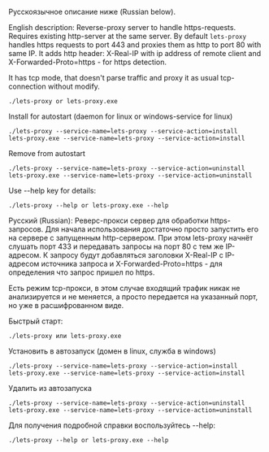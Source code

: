 Русскоязычное описание ниже (Russian below).

English description:
Reverse-proxy server to handle https-requests. Requires existing http-server at the same server. By default `lets-proxy` handles
https requests to port 443 and proxies them as http to port 80 with same IP. It adds http header: X-Real-IP with ip address
of remote client and X-Forwarded-Proto=https - for https detection.

It has tcp mode, that doesn't parse traffic and proxy it as usual tcp-connection without modify.

    ./lets-proxy or lets-proxy.exe
    
Install for autostart (daemon for linux or windows-service for linux)
    
    ./lets-proxy --service-name=lets-proxy --service-action=install
    lets-proxy.exe --service-name=lets-proxy --service-action=install
    

Remove from autostart

    ./lets-proxy --service-name=lets-proxy --service-action=uninstall
    lets-proxy.exe --service-name=lets-proxy --service-action=uninstall

Use --help key for details:

    ./lets-proxy --help or lets-proxy.exe --help


Русский (Russian):
Реверс-прокси сервер для обработки https-запросов. Для начала использования достаточно просто запустить его на сервере с 
запущенным http-сервером. При этом lets-proxy начнёт слушать порт 433 и передавать запросы на порт 80 с тем же IP-адресом.
К запросу будут добавляться заголовки X-Real-IP с IP-адресом источника запроса и X-Forwarded-Proto=https - для определения
что запрос пришел по https.

Есть режим tcp-прокси, в этом случае входящий трафик никак не анализируется и не меняется, а просто передается на указанный порт, но
уже в расшифрованном виде.

Быстрый старт:

    ./lets-proxy или lets-proxy.exe

Установить в автозапуск (домен в linux, служба в windows)
    
    ./lets-proxy --service-name=lets-proxy --service-action=install
    lets-proxy.exe --service-name=lets-proxy --service-action=install
    

Удалить из автозапуска

    ./lets-proxy --service-name=lets-proxy --service-action=uninstall
    lets-proxy.exe --service-name=lets-proxy --service-action=uninstall

Для получения подробной справки воспользуйтесь --help:

    ./lets-proxy --help or lets-proxy.exe --help
